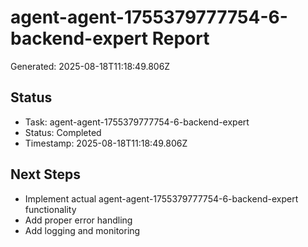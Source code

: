 # agent-agent-1755379777754-6-backend-expert Report

Generated: 2025-08-18T11:18:49.806Z

## Status
- Task: agent-agent-1755379777754-6-backend-expert
- Status: Completed
- Timestamp: 2025-08-18T11:18:49.806Z

## Next Steps
- Implement actual agent-agent-1755379777754-6-backend-expert functionality
- Add proper error handling
- Add logging and monitoring
